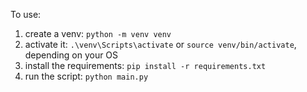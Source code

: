 To use:
1. create a venv: `python -m venv venv`
2. activate it: `.\venv\Scripts\activate` or `source venv/bin/activate`, depending on your OS
3. install the requirements: `pip install -r requirements.txt`
4. run the script: `python main.py`